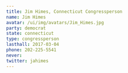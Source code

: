 ```yaml
---
title: Jim Himes, Connecticut Congressperson
name: Jim Himes
avatar: /ui/img/avatars/Jim_Himes.jpg
party: democrat
state: connecticut
type: congressperson
lasthall: 2017-03-04
phone: 202-225-5541
never: 
twitter: jahimes
---
```

